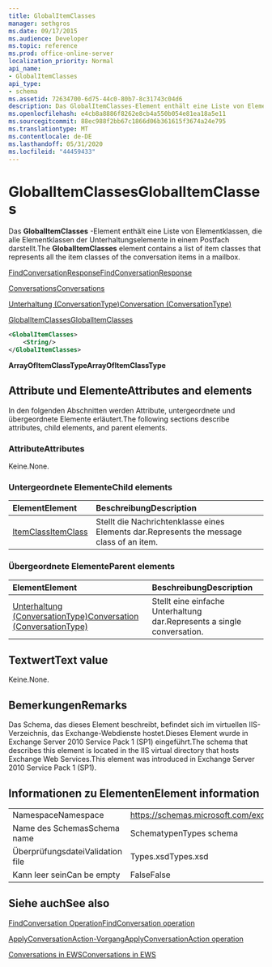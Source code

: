 ```yaml
---
title: GlobalItemClasses
manager: sethgros
ms.date: 09/17/2015
ms.audience: Developer
ms.topic: reference
ms.prod: office-online-server
localization_priority: Normal
api_name:
- GlobalItemClasses
api_type:
- schema
ms.assetid: 72634700-6d75-44c0-80b7-8c31743c04d6
description: Das GlobalItemClasses-Element enthält eine Liste von Elementklassen, die alle Elementklassen der Unterhaltungselemente in einem Postfach darstellt.
ms.openlocfilehash: e4cb8a8886f8262e8cb4a550b054e81ea18a5e11
ms.sourcegitcommit: 88ec988f2bb67c1866d06b361615f3674a24e795
ms.translationtype: MT
ms.contentlocale: de-DE
ms.lasthandoff: 05/31/2020
ms.locfileid: "44459433"
---
```

# <a name="globalitemclasses"></a><span data-ttu-id="af444-103">GlobalItemClasses</span><span class="sxs-lookup"><span data-stu-id="af444-103">GlobalItemClasses</span></span>

<span data-ttu-id="af444-104">Das **GlobalItemClasses** -Element enthält eine Liste von Elementklassen, die alle Elementklassen der Unterhaltungselemente in einem Postfach darstellt.</span><span class="sxs-lookup"><span data-stu-id="af444-104">The **GlobalItemClasses** element contains a list of item classes that represents all the item classes of the conversation items in a mailbox.</span></span> 
  
[<span data-ttu-id="af444-105">FindConversationResponse</span><span class="sxs-lookup"><span data-stu-id="af444-105">FindConversationResponse</span></span>](findconversationresponse.md)
  
[<span data-ttu-id="af444-106">Conversations</span><span class="sxs-lookup"><span data-stu-id="af444-106">Conversations</span></span>](conversations-ex15websvcsotherref.md)
  
[<span data-ttu-id="af444-107">Unterhaltung (ConversationType)</span><span class="sxs-lookup"><span data-stu-id="af444-107">Conversation (ConversationType)</span></span>](conversation-conversationtype.md)
  
[<span data-ttu-id="af444-108">GlobalItemClasses</span><span class="sxs-lookup"><span data-stu-id="af444-108">GlobalItemClasses</span></span>](globalitemclasses.md)
  
```XML
<GlobalItemClasses>
    <String/>
</GlobalItemClasses>
```

 <span data-ttu-id="af444-109">**ArrayOfItemClassType**</span><span class="sxs-lookup"><span data-stu-id="af444-109">**ArrayOfItemClassType**</span></span>
## <a name="attributes-and-elements"></a><span data-ttu-id="af444-110">Attribute und Elemente</span><span class="sxs-lookup"><span data-stu-id="af444-110">Attributes and elements</span></span>

<span data-ttu-id="af444-111">In den folgenden Abschnitten werden Attribute, untergeordnete und übergeordnete Elemente erläutert.</span><span class="sxs-lookup"><span data-stu-id="af444-111">The following sections describe attributes, child elements, and parent elements.</span></span>
  
### <a name="attributes"></a><span data-ttu-id="af444-112">Attribute</span><span class="sxs-lookup"><span data-stu-id="af444-112">Attributes</span></span>

<span data-ttu-id="af444-113">Keine.</span><span class="sxs-lookup"><span data-stu-id="af444-113">None.</span></span>
  
### <a name="child-elements"></a><span data-ttu-id="af444-114">Untergeordnete Elemente</span><span class="sxs-lookup"><span data-stu-id="af444-114">Child elements</span></span>

|<span data-ttu-id="af444-115">**Element**</span><span class="sxs-lookup"><span data-stu-id="af444-115">**Element**</span></span>|<span data-ttu-id="af444-116">**Beschreibung**</span><span class="sxs-lookup"><span data-stu-id="af444-116">**Description**</span></span>|
|:-----|:-----|
|[<span data-ttu-id="af444-117">ItemClass</span><span class="sxs-lookup"><span data-stu-id="af444-117">ItemClass</span></span>](itemclass.md) <br/> |<span data-ttu-id="af444-118">Stellt die Nachrichtenklasse eines Elements dar.</span><span class="sxs-lookup"><span data-stu-id="af444-118">Represents the message class of an item.</span></span>  <br/> |
   
### <a name="parent-elements"></a><span data-ttu-id="af444-119">Übergeordnete Elemente</span><span class="sxs-lookup"><span data-stu-id="af444-119">Parent elements</span></span>

|<span data-ttu-id="af444-120">**Element**</span><span class="sxs-lookup"><span data-stu-id="af444-120">**Element**</span></span>|<span data-ttu-id="af444-121">**Beschreibung**</span><span class="sxs-lookup"><span data-stu-id="af444-121">**Description**</span></span>|
|:-----|:-----|
|[<span data-ttu-id="af444-122">Unterhaltung (ConversationType)</span><span class="sxs-lookup"><span data-stu-id="af444-122">Conversation (ConversationType)</span></span>](conversation-conversationtype.md) <br/> |<span data-ttu-id="af444-123">Stellt eine einfache Unterhaltung dar.</span><span class="sxs-lookup"><span data-stu-id="af444-123">Represents a single conversation.</span></span>  <br/> |
   
## <a name="text-value"></a><span data-ttu-id="af444-124">Textwert</span><span class="sxs-lookup"><span data-stu-id="af444-124">Text value</span></span>

<span data-ttu-id="af444-125">Keine.</span><span class="sxs-lookup"><span data-stu-id="af444-125">None.</span></span>
  
## <a name="remarks"></a><span data-ttu-id="af444-126">Bemerkungen</span><span class="sxs-lookup"><span data-stu-id="af444-126">Remarks</span></span>

<span data-ttu-id="af444-127">Das Schema, das dieses Element beschreibt, befindet sich im virtuellen IIS-Verzeichnis, das Exchange-Webdienste hostet.Dieses Element wurde in Exchange Server 2010 Service Pack 1 (SP1) eingeführt.</span><span class="sxs-lookup"><span data-stu-id="af444-127">The schema that describes this element is located in the IIS virtual directory that hosts Exchange Web Services.This element was introduced in Exchange Server 2010 Service Pack 1 (SP1).</span></span>
  
## <a name="element-information"></a><span data-ttu-id="af444-128">Informationen zu Elementen</span><span class="sxs-lookup"><span data-stu-id="af444-128">Element information</span></span>

|||
|:-----|:-----|
|<span data-ttu-id="af444-129">Namespace</span><span class="sxs-lookup"><span data-stu-id="af444-129">Namespace</span></span>  <br/> |https://schemas.microsoft.com/exchange/services/2006/types  <br/> |
|<span data-ttu-id="af444-130">Name des Schemas</span><span class="sxs-lookup"><span data-stu-id="af444-130">Schema name</span></span>  <br/> |<span data-ttu-id="af444-131">Schematypen</span><span class="sxs-lookup"><span data-stu-id="af444-131">Types schema</span></span>  <br/> |
|<span data-ttu-id="af444-132">Überprüfungsdatei</span><span class="sxs-lookup"><span data-stu-id="af444-132">Validation file</span></span>  <br/> |<span data-ttu-id="af444-133">Types.xsd</span><span class="sxs-lookup"><span data-stu-id="af444-133">Types.xsd</span></span>  <br/> |
|<span data-ttu-id="af444-134">Kann leer sein</span><span class="sxs-lookup"><span data-stu-id="af444-134">Can be empty</span></span>  <br/> |<span data-ttu-id="af444-135">False</span><span class="sxs-lookup"><span data-stu-id="af444-135">False</span></span>  <br/> |
   
## <a name="see-also"></a><span data-ttu-id="af444-136">Siehe auch</span><span class="sxs-lookup"><span data-stu-id="af444-136">See also</span></span>



[<span data-ttu-id="af444-137">FindConversation Operation</span><span class="sxs-lookup"><span data-stu-id="af444-137">FindConversation operation</span></span>](findconversation-operation.md)
  
[<span data-ttu-id="af444-138">ApplyConversationAction-Vorgang</span><span class="sxs-lookup"><span data-stu-id="af444-138">ApplyConversationAction operation</span></span>](applyconversationaction-operation.md)


[<span data-ttu-id="af444-139">Conversations in EWS</span><span class="sxs-lookup"><span data-stu-id="af444-139">Conversations in EWS</span></span>](https://msdn.microsoft.com/library/91e64629-db6c-4c94-9dcb-d386232e8467%28Office.15%29.aspx)

